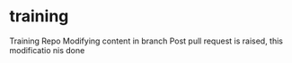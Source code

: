 # training
Training Repo
Modifying content in branch
Post pull request is raised, this modificatio nis done
